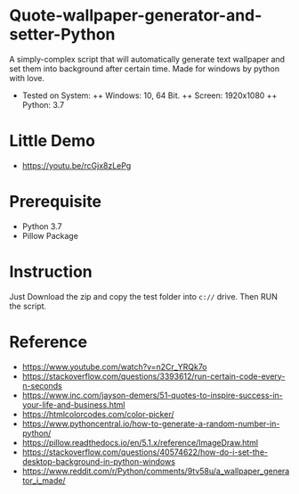 # Quote-wallpaper-generator-and-setter-Python
A simply-complex script that will automatically generate text wallpaper and set them into background after certain time. Made for windows by python with love.
* Tested on System:
++ Windows: 10, 64 Bit.
++ Screen: 1920x1080
++ Python: 3.7

# Little Demo
+ https://youtu.be/rcGjx8zLePg

# Prerequisite
+ Python 3.7
+ Pillow Package

# Instruction
Just Download the zip and copy the test folder into ```c://``` drive. Then RUN the script.

# Reference

+ https://www.youtube.com/watch?v=n2Cr_YRQk7o
+ https://stackoverflow.com/questions/3393612/run-certain-code-every-n-seconds
+ https://www.inc.com/jayson-demers/51-quotes-to-inspire-success-in-your-life-and-business.html
+ https://htmlcolorcodes.com/color-picker/
+ https://www.pythoncentral.io/how-to-generate-a-random-number-in-python/
+ https://pillow.readthedocs.io/en/5.1.x/reference/ImageDraw.html
+ https://stackoverflow.com/questions/40574622/how-do-i-set-the-desktop-background-in-python-windows
+ https://www.reddit.com/r/Python/comments/9tv58u/a_wallpaper_generator_i_made/
